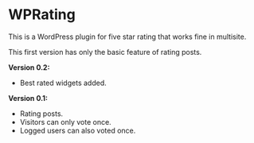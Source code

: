 WPRating
========

This is a WordPress plugin for five star rating that works fine in multisite.

This first version has only the basic feature of rating posts.

<b>Version 0.2:</b>
- Best rated widgets added.

<b>Version 0.1:</b>
- Rating posts.
- Visitors can only vote once.
- Logged users can also voted once.